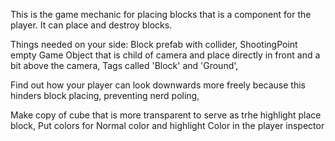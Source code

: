 
This is the game mechanic for placing blocks that is a component for the player. It can place and destroy blocks.

Things needed on your side:
Block prefab with collider,
ShootingPoint empty Game Object that is child of camera and place directly in front and a bit above the camera,
Tags called 'Block' and 'Ground',

Find out how your player can look downwards more freely because this hinders block placing, preventing nerd poling,

Make copy of cube that is more transparent to serve as trhe highlight place block,
Put colors for Normal color and highlight Color in the player inspector

